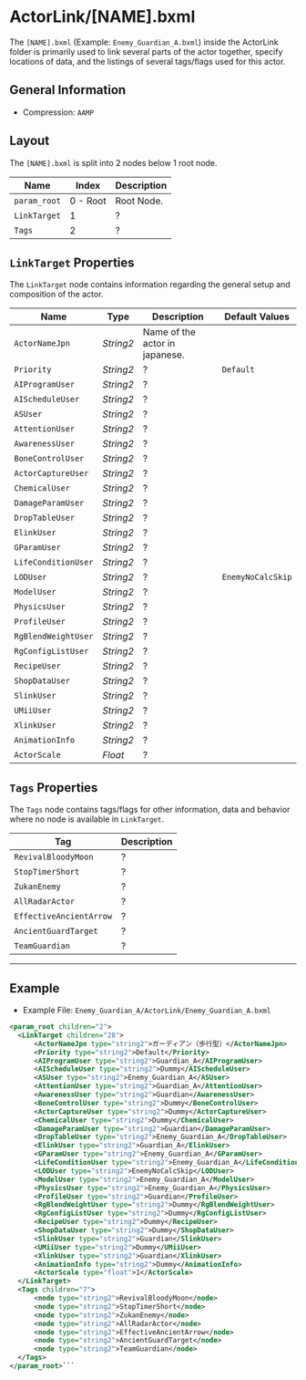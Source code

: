 # ActorLink/[NAME].bxml
  
  The ``[NAME].bxml`` (Example: ``Enemy_Guardian_A.bxml``) inside the ActorLink folder is primarily used to link several parts of the
  actor together, specify locations of data, and the listings of several tags/flags used for this actor.
  
  ## General Information
  
  - Compression: ``AAMP``
  
  ## Layout
  
  The ``[NAME].bxml`` is split into 2 nodes below 1 root node.
  
  |Name|Index|Description|
  |----|-----|-----------|
  |``param_root``|0 - Root| Root Node.|
  |``LinkTarget``|1|?|
  |``Tags``|2|?|
  
  ## ``LinkTarget`` Properties
  
  The ``LinkTarget`` node contains information regarding the general setup and composition of the actor.
  
  |Name|Type|Description|Default Values|
  |----|----|-----------|--------------|
  |``ActorNameJpn``|*String2*|Name of the actor in japanese.||
  |``Priority``|*String2*|?|``Default``|
  |``AIProgramUser``|*String2*|?||
  |``AIScheduleUser``|*String2*|?||
  |``ASUser``|*String2*|?||
  |``AttentionUser``|*String2*|?||
  |``AwarenessUser``|*String2*|?||
  |``BoneControlUser``|*String2*|?||
  |``ActorCaptureUser``|*String2*|?||
  |``ChemicalUser``|*String2*|?||
  |``DamageParamUser``|*String2*|?||
  |``DropTableUser``|*String2*|?||
  |``ElinkUser``|*String2*|?||
  |``GParamUser``|*String2*|?||
  |``LifeConditionUser``|*String2*|?||
  |``LODUser``|*String2*|?|``EnemyNoCalcSkip``|
  |``ModelUser``|*String2*|?||
  |``PhysicsUser``|*String2*|?||
  |``ProfileUser``|*String2*|?||
  |``RgBlendWeightUser``|*String2*|?||
  |``RgConfigListUser``|*String2*|?||
  |``RecipeUser``|*String2*|?||
  |``ShopDataUser``|*String2*|?||
  |``SlinkUser``|*String2*|?||
  |``UMiiUser``|*String2*|?||
  |``XlinkUser``|*String2*|?||
  |``AnimationInfo``|*String2*|?||
  |``ActorScale``|*Float*|?||
  
  ## ``Tags`` Properties
  
  The ``Tags`` node contains tags/flags for other information, data and behavior where no node is available in ``LinkTarget``.
  
  |Tag|Description|
  |---|-----------|
  |``RevivalBloodyMoon``|?|
  |``StopTimerShort``|?|
  |``ZukanEnemy``|?|
  |``AllRadarActor``|?|
  |``EffectiveAncientArrow``|?|
  |``AncientGuardTarget``|?|
  |``TeamGuardian``|?|
  
  ***
  
  ## Example
  
  - Example File: ``Enemy_Guardian_A/ActorLink/Enemy_Guardian_A.bxml``

  ```xml
  <param_root children="2">
    <LinkTarget children="28">
        <ActorNameJpn type="string2">ガーディアン（歩行型）</ActorNameJpn>
        <Priority type="string2">Default</Priority>
        <AIProgramUser type="string2">Guardian_A</AIProgramUser>
        <AIScheduleUser type="string2">Dummy</AIScheduleUser>
        <ASUser type="string2">Enemy_Guardian_A</ASUser>
        <AttentionUser type="string2">Guardian_A</AttentionUser>
        <AwarenessUser type="string2">Guardian</AwarenessUser>
        <BoneControlUser type="string2">Dummy</BoneControlUser>
        <ActorCaptureUser type="string2">Dummy</ActorCaptureUser>
        <ChemicalUser type="string2">Dummy</ChemicalUser>
        <DamageParamUser type="string2">Guardian</DamageParamUser>
        <DropTableUser type="string2">Enemy_Guardian_A</DropTableUser>
        <ElinkUser type="string2">Guardian_A</ElinkUser>
        <GParamUser type="string2">Enemy_Guardian_A</GParamUser>
        <LifeConditionUser type="string2">Enemy_Guardian_A</LifeConditionUser>
        <LODUser type="string2">EnemyNoCalcSkip</LODUser>
        <ModelUser type="string2">Enemy_Guardian_A</ModelUser>
        <PhysicsUser type="string2">Enemy_Guardian_A</PhysicsUser>
        <ProfileUser type="string2">Guardian</ProfileUser>
        <RgBlendWeightUser type="string2">Dummy</RgBlendWeightUser>
        <RgConfigListUser type="string2">Dummy</RgConfigListUser>
        <RecipeUser type="string2">Dummy</RecipeUser>
        <ShopDataUser type="string2">Dummy</ShopDataUser>
        <SlinkUser type="string2">Guardian</SlinkUser>
        <UMiiUser type="string2">Dummy</UMiiUser>
        <XlinkUser type="string2">Guardian</XlinkUser>
        <AnimationInfo type="string2">Dummy</AnimationInfo>
        <ActorScale type="float">1</ActorScale>
    </LinkTarget>
    <Tags children="7">
        <node type="string2">RevivalBloodyMoon</node>
        <node type="string2">StopTimerShort</node>
        <node type="string2">ZukanEnemy</node>
        <node type="string2">AllRadarActor</node>
        <node type="string2">EffectiveAncientArrow</node>
        <node type="string2">AncientGuardTarget</node>
        <node type="string2">TeamGuardian</node>
    </Tags>
  </param_root>```
    
